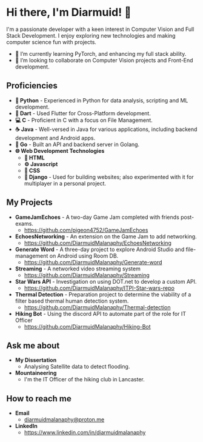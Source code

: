 # Hi there, I'm Diarmuid! 👋
I'm a passionate developer with a keen interest in Computer Vision and Full Stack Development.
I enjoy exploring new technologies and making computer science fun with projects.


- 🌱 I’m currently learning PyTorch, and enhancing my full stack ability.
- 👯 I’m looking to collaborate on Computer Vision projects and Front-End development.

## Proficiencies
  - **🐍 Python** - Experienced in Python for data analysis, scripting and ML development.
  - **🎯 Dart**  - Used Flutter for Cross-Platform development.
  - **💻 C** - Proficient in C with a focus on File Management.
  - **☕ Java** - Well-versed in Java for various applications, including backend development and Android apps.
  - **🦍 Go** - Built an API and backend server in Golang.
  - **🌐 Web Development Technologies**
     - **📝 HTML** 
     - **⚙️ Javascript**
     - **🎨 CSS** 
     - **🌿 Django** -  Used for building websites; also experimented with it for multiplayer in a personal project.

## My Projects
  - **GameJamEchoes** - A two-day Game Jam completed with friends post-exams.
    - https://github.com/pigeon4752/GameJamEchoes
  - **EchoesNetworking** - An extension on the Game Jam to add networking.
    - https://github.com/DiarmuidMalanaphy/EchoesNetworking
  - **Generate Word** - A three-day project to explore Android Studio and file-management on Android using Room DB.
    - https://github.com/DiarmuidMalanaphy/Generate-word
  - **Streaming** - A networked video streaming system
    - https://github.com/DiarmuidMalanaphy/Streaming 
  - **Star Wars API** - Investigation on using DOT.net to develop a custom API.
    - https://github.com/DiarmuidMalanaphy/ITPI-Star-wars-repo
  - **Thermal Detection** - Preparation project to determine the viability of a filter based thermal human detection system.
    - https://github.com/DiarmuidMalanaphy/Thermal-detection
  - **Hiking Bot** - Using the discord API to automate part of the role for IT Officer
    - https://github.com/DiarmuidMalanaphy/Hiking-Bot
      

## Ask me about 
  - **My Dissertation**
    - Analysing Satellite data to detect flooding.
  - **Mountaineering**
    - I'm the IT Officer of the hiking club in Lancaster.
    

## How to reach me 
  - **Email**
    - diarmuidmalanaphy@proton.me
  - **LinkedIn**
    - https://www.linkedin.com/in/diarmuidmalanaphy

  



<!--
**DiarmuidMalanaphy/DiarmuidMalanaphy** is a ✨ _special_ ✨ repository because its `README.md` (this file) appears on your GitHub profile.
**https://stackedit.io/app#







## My Skills

Include a list or icons of your skills, programming languages, frameworks, or tools.

Here are some ideas to get you started:

- 🔭 I’m currently working on a project to convert 

- 🤔 I’m looking for help with ...
- 💬 Ask me about ...
- 📫 How to reach me: ...
- 😄 Pronouns: ...
- ⚡ Fun fact: ...
-->
